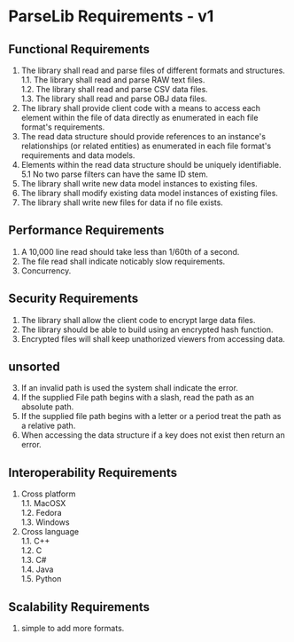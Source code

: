 #  ParseLib Requirements - v1

## Functional Requirements
1. The library shall read and parse files of different formats and structures.  
1.1. The library shall read and parse RAW text files.  
1.2. The library shall read and parse CSV data files.  
1.3. The library shall read and parse OBJ data files.  
2. The library shall provide client code with a means to access each element within the file of data directly as enumerated in each file format's requirements.
3. The read data structure should provide references to an instance's relationships (or related entities) as enumerated in each file format's requirements and data models.
4. Elements within the read data structure should be uniquely identifiable.  
5.1 No two parse filters can have the same ID stem.
6. The library shall write new data model instances to existing files.
7. The library shall modify existing data model instances of existing files.
8. The library shall write new files for data if no file exists.

## Performance Requirements
1. A 10,000 line read should take less than 1/60th of a second.
2. The file read shall indicate  noticably slow requirements.
3. Concurrency.

## Security Requirements
1. The library shall allow the client code to encrypt large data files.  
2. The library should be able to build using an encrypted hash function.
3. Encrypted files will shall keep unathorized viewers from accessing data.

## unsorted
3. If an invalid path is used the system shall indicate the error.
4. If the supplied File path begins with a slash, read the path as an absolute path.
5. If the supplied file path begins with a letter or a period treat the path as a relative path.
6. When accessing the data structure if a key does not exist then return an error.

## Interoperability Requirements
1. Cross platform  
1.1. MacOSX  
1.2. Fedora  
1.3. Windows  
2. Cross language  
1.1. C++  
1.2. C  
1.3. C#  
1.4. Java  
1.5. Python  

## Scalability Requirements
1. simple to add more formats.

